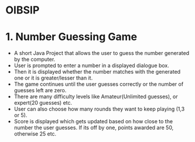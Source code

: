 # OIBSIP
  # 1. Number Guessing Game
  * A short Java Project that allows the user to guess the number generated by the computer.
  * User is prompted to enter a number in a displayed dialogue box.
  * Then it is displayed whether the number matches with the generated one or it is greater/lesser than it.
  * The game continues until the user guesses correctly or the number of guesses left are zero.
  * There are many difficulty levels like Amateur(Unlimited guesses), or expert(20 guesses) etc.
  * User can also choose how many rounds they want to keep playing (1,3 or 5).
  * Score is displayed which gets updated based on how close to the number the user guesses. If its off by one, points awarded are 50, otherwise 25 etc.
